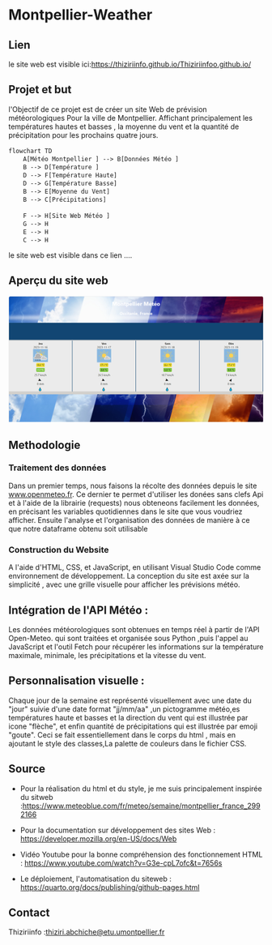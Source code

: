 # Montpellier-Weather
## Lien 
le site web est visible ici:https://thiziriinfo.github.io/Thiziriinfoo.github.io/
## Projet et but   

l'Objectif de ce projet est de créer un site Web de prévision météorologiques Pour la ville de Montpellier. Affichant   principalement les températures hautes et basses ,  la moyenne du vent et la quantité de précipitation  pour les prochains quatre jours. 
```mermaid
flowchart TD
    A[Météo Montpellier ] --> B[Données Météo ]
    B --> D[Température ]
    D --> F[Température Haute]
    D --> G[Température Basse]
    B --> E[Moyenne du Vent]
    B --> C[Précipitations]

    F --> H[Site Web Météo ]
    G --> H
    E --> H
    C --> H
```
 le site web est visible dans ce lien .... 
 ## Aperçu du site web 
 ![Voici l'affichage de mon siteWeb Meteo](IMG/Images/MONT_meteo.PNG)

 ## Methodologie 

 ### Traitement des données 

 Dans un premier temps, nous faisons la récolte  des données depuis le site www.openmeteo.fr. Ce dernier te permet d'utiliser les donées sans clefs Api et à l'aide de la librairie (requests) nous obteneons  facilement les données, en précisant les variables quotidiennes dans le site que vous voudriez afficher. Ensuite l'analyse et l'organisation des données de manière à ce que notre  dataframe obtenu soit utilisable 
 
 ### Construction du Website

A l'aide d'HTML, CSS, et JavaScript, en utilisant Visual Studio Code comme environnement de développement. La conception du site  est axée sur la simplicité , avec une grille visuelle pour afficher les prévisions météo.

## Intégration de l'API Météo :
Les données météorologiques sont obtenues en temps réel à partir de l'API Open-Meteo. qui sont traitées et organisée sous Python ,puis l'appel au JavaScript et l'outil Fetch pour récupérer les informations sur la température maximale, minimale, les précipitations et la vitesse du vent.

## Personnalisation visuelle :
Chaque jour de la semaine est représenté visuellement avec une date du "jour" suivie d'une date format "jj/mm/aa" ,un pictogramme météo,es températures haute et basses et la direction du vent qui est illustrée par icone "flèche", et enfin quantité de précipitations qui est illustrée par emoji "goute". Ceci se fait essentiellement dans le corps du html , mais en ajoutant le style des classes,La palette de couleurs dans le fichier CSS.

## Source 

- Pour la réalisation du html et du style, je me suis principalement inspirée du sitweb :https://www.meteoblue.com/fr/meteo/semaine/montpellier_france_2992166

- Pour la documentation sur développement des sites Web : https://developer.mozilla.org/en-US/docs/Web

- Vidéo Youtube pour la bonne compréhension des fonctionnement HTML : https://www.youtube.com/watch?v=G3e-cpL7ofc&t=7656s

- Le déploiement, l'automatisation du siteweb : https://quarto.org/docs/publishing/github-pages.html

## Contact 
Thiziriinfo :thiziri.abchiche@etu.umontpellier.fr
 

 

